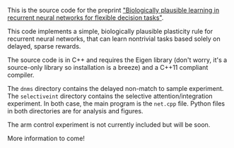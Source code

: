 This is the source code for the preprint ["Biologically plausible learning in recurrent neural networks for flexible decision tasks"](http://biorxiv.org/content/early/2016/06/07/057729).

This code implements a simple, biologically plausible plasticity rule for recurrent neural networks, that can learn nontrivial tasks based solely on delayed, sparse rewards.

The source code is in C++ and requires the Eigen library (don't worry, it's a source-only library so installation is a breeze) and a C++11 compliant compiler.

The `dnms` directory contains the delayed non-match to sample experiment. The
`selectiveint` directory contains the selective attention/integration
experiment. In both case, the main program is the `net.cpp` file. Python files
in both directories are for analysis and figures.

The arm control experiment is not currently included but will be soon.

More information to come!


